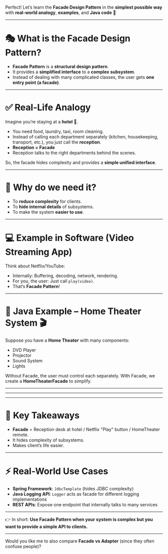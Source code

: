 Perfect! Let’s learn the **Facade Design Pattern** in the **simplest possible way** with **real-world analogy**, **examples**, and **Java code** 🚀

---

# 🎭 What is the Facade Design Pattern?

* **Facade Pattern** is a **structural design pattern**.
* It provides a **simplified interface** to a **complex subsystem**.
* Instead of dealing with many complicated classes, the user gets **one entry point (a facade)**.

---

# ✅ Real-Life Analogy

Imagine you’re staying at a **hotel** 🏨.

* You need food, laundry, taxi, room cleaning.
* Instead of calling each department separately (kitchen, housekeeping, transport, etc.), you just call the **reception**.
* **Reception = Facade**
* Reception talks to the right departments behind the scenes.

So, the facade hides complexity and provides a **simple unified interface**.

---

# 📌 Why do we need it?

* To **reduce complexity** for clients.
* To **hide internal details** of subsystems.
* To make the system **easier to use**.

---

# 💻 Example in Software (Video Streaming App)

Think about Netflix/YouTube:

* Internally: Buffering, decoding, network, rendering.
* For you, the user: Just call `play(video)`.
* That’s **Facade Pattern**!

---

# 🔨 Java Example – Home Theater System 🎬

Suppose you have a **Home Theater** with many components:

* DVD Player
* Projector
* Sound System
* Lights

Without Facade, the user must control each separately.
With Facade, we create a **HomeTheaterFacade** to simplify.

---

---

---


# 🎯 Key Takeaways

* **Facade** = Reception desk at hotel / Netflix "Play" button / HomeTheater remote.
* It hides complexity of subsystems.
* Makes client’s life easier.

---

# ⚡ Real-World Use Cases

* **Spring Framework**: `JdbcTemplate` (hides JDBC complexity)
* **Java Logging API**: `Logger` acts as facade for different logging implementations
* **REST APIs**: Expose one endpoint that internally talks to many services

---

👉 In short: **Use Facade Pattern when your system is complex but you want to provide a simple API to clients.**

---

Would you like me to also compare **Facade vs Adapter** (since they often confuse people)?
